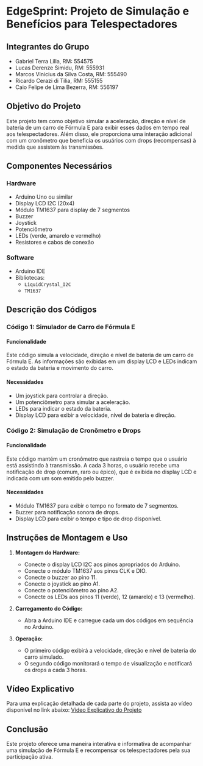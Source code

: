 # EdgeSprint: Projeto de Simulação e Benefícios para Telespectadores

## Integrantes do Grupo

- Gabriel Terra Lilla, RM: 554575
- Lucas Derenze Simidu, RM: 555931
- Marcos Vinicius da Silva Costa, RM: 555490
- Ricardo Cerazi di Tilia, RM: 555155
- Caio Felipe de Lima Bezerra, RM: 556197

## Objetivo do Projeto
Este projeto tem como objetivo simular a aceleração, direção e nível de bateria de um carro de Fórmula E para exibir esses dados em tempo real aos telespectadores. Além disso, ele proporciona uma interação adicional com um cronômetro que beneficia os usuários com drops (recompensas) à medida que assistem às transmissões.

## Componentes Necessários

### Hardware
- Arduino Uno ou similar
- Display LCD I2C (20x4)
- Módulo TM1637 para display de 7 segmentos
- Buzzer
- Joystick
- Potenciômetro
- LEDs (verde, amarelo e vermelho)
- Resistores e cabos de conexão

### Software
- Arduino IDE
- Bibliotecas:
  - `LiquidCrystal_I2C`
  - `TM1637`

## Descrição dos Códigos

### Código 1: Simulador de Carro de Fórmula E

#### Funcionalidade
Este código simula a velocidade, direção e nível de bateria de um carro de Fórmula E. As informações são exibidas em um display LCD e LEDs indicam o estado da bateria e movimento do carro.

#### Necessidades
- Um joystick para controlar a direção.
- Um potenciômetro para simular a aceleração.
- LEDs para indicar o estado da bateria.
- Display LCD para exibir a velocidade, nível de bateria e direção.

### Código 2: Simulação de Cronômetro e Drops

#### Funcionalidade
Este código mantém um cronômetro que rastreia o tempo que o usuário está assistindo à transmissão. A cada 3 horas, o usuário recebe uma notificação de drop (comum, raro ou épico), que é exibida no display LCD e indicada com um som emitido pelo buzzer.

#### Necessidades
- Módulo TM1637 para exibir o tempo no formato de 7 segmentos.
- Buzzer para notificação sonora de drops.
- Display LCD para exibir o tempo e tipo de drop disponível.

## Instruções de Montagem e Uso

1. **Montagem do Hardware:**
   - Conecte o display LCD I2C aos pinos apropriados do Arduino.
   - Conecte o módulo TM1637 aos pinos CLK e DIO.
   - Conecte o buzzer ao pino 11.
   - Conecte o joystick ao pino A1.
   - Conecte o potenciômetro ao pino A2.
   - Conecte os LEDs aos pinos 11 (verde), 12 (amarelo) e 13 (vermelho).

2. **Carregamento do Código:**
   - Abra a Arduino IDE e carregue cada um dos códigos em sequência no Arduino.

3. **Operação:**
   - O primeiro código exibirá a velocidade, direção e nível de bateria do carro simulado.
   - O segundo código monitorará o tempo de visualização e notificará os drops a cada 3 horas.

## Vídeo Explicativo

Para uma explicação detalhada de cada parte do projeto, assista ao vídeo disponível no link abaixo:
[Vídeo Explicativo do Projeto](https://www.youtube.com/watch?v=8b4p7d8q0Z8)

## Conclusão

Este projeto oferece uma maneira interativa e informativa de acompanhar uma simulação de Fórmula E e recompensar os telespectadores pela sua participação ativa.
